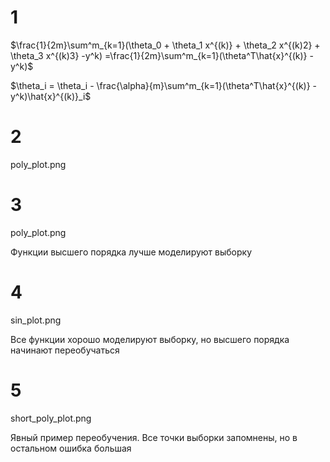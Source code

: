 # 1

$\frac{1}{2m}\sum^m_{k=1}(\theta_0 + \theta_1 x^{(k)} + \theta_2 x^{(k)2} + \theta_3 x^{(k)3} -y^k) =\frac{1}{2m}\sum^m_{k=1}(\theta^T\hat{x}^{(k)} -y^k)$

$\theta_i = \theta_i - \frac{\alpha}{m}\sum^m_{k=1}(\theta^T\hat{x}^{(k)} -y^k)\hat{x}^{(k)}_i$

# 2

poly_plot.png

# 3

poly_plot.png

Функции высшего порядка лучше моделируют выборку

# 4

sin_plot.png

Все функции хорошо моделируют выборку, но высшего порядка начинают переобучаться

# 5

short_poly_plot.png

Явный пример переобучения. Все точки выборки запомнены, но в остальном ошибка большая
